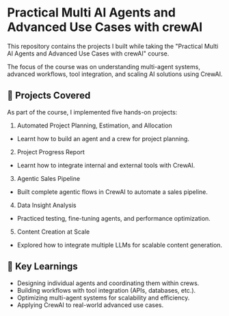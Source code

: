 # Practical Multi AI Agents and Advanced Use Cases with crewAI

This repository contains the projects I built while taking the "Practical Multi AI Agents and Advanced Use Cases with crewAI" course.

The focus of the course was on understanding multi-agent systems, advanced workflows, tool integration, and scaling AI solutions using CrewAI.

## 📌 Projects Covered

As part of the course, I implemented five hands-on projects:

1. Automated Project Planning, Estimation, and Allocation
- Learnt how to build an agent and a crew for project planning.

2. Project Progress Report
- Learnt how to integrate internal and external tools with CrewAI.

3. Agentic Sales Pipeline
- Built complete agentic flows in CrewAI to automate a sales pipeline.

4. Data Insight Analysis
- Practiced testing, fine-tuning agents, and performance optimization.

5. Content Creation at Scale
- Explored how to integrate multiple LLMs for scalable content generation.

## 🚀 Key Learnings

- Designing individual agents and coordinating them within crews.
- Building workflows with tool integration (APIs, databases, etc.).
- Optimizing multi-agent systems for scalability and efficiency.
- Applying CrewAI to real-world advanced use cases.